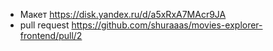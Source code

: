 - Макет https://disk.yandex.ru/d/a5xRxA7MAcr9JA
- pull request https://github.com/shuraaas/movies-explorer-frontend/pull/2
